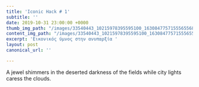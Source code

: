 ```yaml
---
title: 'Iconic Hack # 1'
subtitle: ''
date: 2019-10-31 23:00:00 +0000
thumb_img_path: "/images/33540443_10215978395595100_1630847757155565568_o.jpg"
content_img_path: "/images/33540443_10215978395595100_1630847757155565568_o.jpg"
excerpt: 'Εικονικός ύμνος στην ανυπαρξία '
layout: post
canonical_url: ''

---
```

A jewel shimmers in the deserted darkness of the fields while city lights caress the clouds.